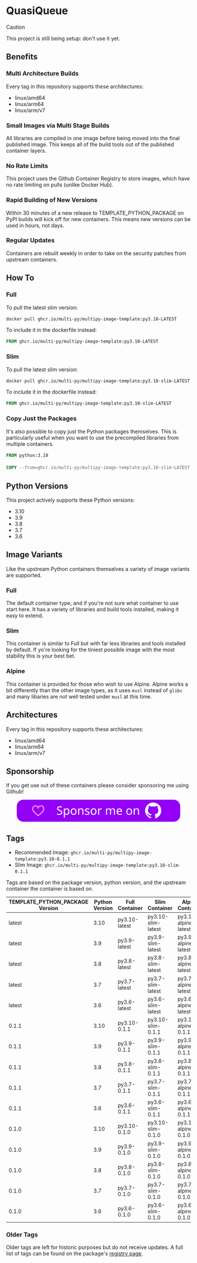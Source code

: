 # QuasiQueue

> [!CAUTION]
> This project is still being setup: don't use it yet.

<!--ts-->
<!--te-->

## Benefits

### Multi Architecture Builds

Every tag in this repository supports these architectures:

* linux/amd64
* linux/arm64
* linux/arm/v7


### Small Images via Multi Stage Builds

All libraries are compiled in one image before being moved into the final published image. This keeps all of the build tools out of the published container layers.

### No Rate Limits

This project uses the Github Container Registry to store images, which have no rate limiting on pulls (unlike Docker Hub).

### Rapid Building of New Versions

Within 30 minutes of a new release to TEMPLATE_PYTHON_PACKAGE on PyPI builds will kick off for new containers. This means new versions can be used in hours, not days.

### Regular Updates

Containers are rebuilt weekly in order to take on the security patches from upstream containers.

## How To

### Full

To pull the latest slim version:

```bash
docker pull ghcr.io/multi-py/multipy-image-template:py3.10-LATEST
```

To include it in the dockerfile instead:

```dockerfile
FROM ghcr.io/multi-py/multipy-image-template:py3.10-LATEST
```

### Slim

To pull the latest slim version:

```bash
docker pull ghcr.io/multi-py/multipy-image-template:py3.10-slim-LATEST
```

To include it in the dockerfile instead:

```dockerfile
FROM ghcr.io/multi-py/multipy-image-template:py3.10-slim-LATEST
```

### Copy Just the Packages

It's also possible to copy just the Python packages themselves. This is particularly useful when you want to use the precompiled libraries from multiple containers.

```dockerfile
FROM python:3.10

COPY --from=ghcr.io/multi-py/multipy-image-template:py3.10-slim-LATEST /usr/local/lib/python3.10/site-packages/* /usr/local/lib/python3.10/site-packages/
```



## Python Versions

This project actively supports these Python versions:

* 3.10
* 3.9
* 3.8
* 3.7
* 3.6


## Image Variants

Like the upstream Python containers themselves a variety of image variants are supported.


### Full

The default container type, and if you're not sure what container to use start here. It has a variety of libraries and build tools installed, making it easy to extend.



### Slim

This container is similar to Full but with far less libraries and tools installed by default. If yo're looking for the tiniest possible image with the most stability this is your best bet.



### Alpine

This container is provided for those who wish to use Alpine. Alpine works a bit differently than the other image types, as it uses `musl` instead of `glibc` and many libaries are not well tested under `musl` at this time.



## Architectures

Every tag in this repository supports these architectures:

* linux/amd64
* linux/arm64
* linux/arm/v7


## Sponsorship

If you get use out of these containers please consider sponsoring me using Github!
<center>

[![Github Sponsorship](https://raw.githubusercontent.com/mechPenSketch/mechPenSketch/master/img/github_sponsor_btn.svg)](https://github.com/sponsors/tedivm)

</center>

## Tags

* Recommended Image: `ghcr.io/multi-py/multipy-image-template:py3.10-0.1.1`
* Slim Image: `ghcr.io/multi-py/multipy-image-template:py3.10-slim-0.1.1`

Tags are based on the package version, python version, and the upstream container the container is based on.

| TEMPLATE_PYTHON_PACKAGE Version | Python Version | Full Container | Slim Container | Alpine Container |
|-----------------------|----------------|----------------|----------------|------------------|
| latest | 3.10 | py3.10-latest | py3.10-slim-latest | py3.10-alpine-latest |
| latest | 3.9 | py3.9-latest | py3.9-slim-latest | py3.9-alpine-latest |
| latest | 3.8 | py3.8-latest | py3.8-slim-latest | py3.8-alpine-latest |
| latest | 3.7 | py3.7-latest | py3.7-slim-latest | py3.7-alpine-latest |
| latest | 3.6 | py3.6-latest | py3.6-slim-latest | py3.6-alpine-latest |
| 0.1.1 | 3.10 | py3.10-0.1.1 | py3.10-slim-0.1.1 | py3.10-alpine-0.1.1 |
| 0.1.1 | 3.9 | py3.9-0.1.1 | py3.9-slim-0.1.1 | py3.9-alpine-0.1.1 |
| 0.1.1 | 3.8 | py3.8-0.1.1 | py3.8-slim-0.1.1 | py3.8-alpine-0.1.1 |
| 0.1.1 | 3.7 | py3.7-0.1.1 | py3.7-slim-0.1.1 | py3.7-alpine-0.1.1 |
| 0.1.1 | 3.6 | py3.6-0.1.1 | py3.6-slim-0.1.1 | py3.6-alpine-0.1.1 |
| 0.1.0 | 3.10 | py3.10-0.1.0 | py3.10-slim-0.1.0 | py3.10-alpine-0.1.0 |
| 0.1.0 | 3.9 | py3.9-0.1.0 | py3.9-slim-0.1.0 | py3.9-alpine-0.1.0 |
| 0.1.0 | 3.8 | py3.8-0.1.0 | py3.8-slim-0.1.0 | py3.8-alpine-0.1.0 |
| 0.1.0 | 3.7 | py3.7-0.1.0 | py3.7-slim-0.1.0 | py3.7-alpine-0.1.0 |
| 0.1.0 | 3.6 | py3.6-0.1.0 | py3.6-slim-0.1.0 | py3.6-alpine-0.1.0 |


### Older Tags

Older tags are left for historic purposes but do not receive updates. A full list of tags can be found on the package's [registry page](https://github.com/multi-py/multipy-image-template/pkgs/container/multipy-image-template).


